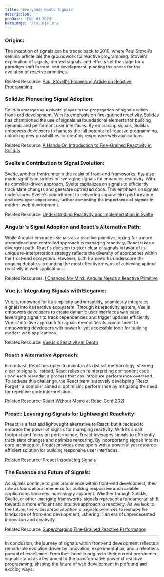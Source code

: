 ```yaml
---
title: 'Everybody wants Signals'
description: ''
pubDate: 'Feb 03 2023'
heroImage: '/solidjs.JPG'
---
```


### Origins:
The inception of signals can be traced back to 2010, where Paul Stovell's seminal article laid the groundwork for reactive programming. Stovell's exploration of signals, derived signals, and effects set the stage for a paradigm shift in front-end development, planting the seeds for the evolution of reactive primitives.

Related Resource: [Paul Stovell's Pioneering Article on Reactive Programming](https://paulstovell.com/reactive-programming/)

### SolidJs: Pioneering Signal Adoption:
SolidJs emerges as a pivotal player in the propagation of signals within front-end development. With its emphasis on fine-grained reactivity, SolidJs has championed the use of signals as foundational elements for building dynamic and performant user interfaces. By embracing signals, SolidJs empowers developers to harness the full potential of reactive programming, unlocking new possibilities for creating responsive web applications.

Related Resource: [A Hands-On Introduction to Fine-Grained Reactivity in SolidJs](https://dev.to/ryansolid/a-hands-on-introduction-to-fine-grained-reactivity-3ndf)

### Svelte's Contribution to Signal Evolution:
Svelte, another frontrunner in the realm of front-end frameworks, has also made significant strides in leveraging signals for enhanced reactivity. With its compiler-driven approach, Svelte capitalizes on signals to efficiently track state changes and generate optimized code. This emphasis on signals underscores Svelte's commitment to delivering unparalleled performance and developer experience, further cementing the importance of signals in modern web development.

Related Resource: [Understanding Reactivity and Implementation in Svelte](https://youtu.be/AdNJ3fydeao)

### Angular's Signal Adoption and React's Alternative Path:
While Angular embraces signals as a reactive primitive, opting for a more streamlined and controlled approach to managing reactivity, React takes a divergent path. React's decision to steer clear of signals in favor of its unique re-interpretation strategy reflects the diversity of approaches within the front-end ecosystem. However, both frameworks underscore the ongoing debate surrounding the most effective means of achieving optimal reactivity in web applications.

Related Resources: [I Changed My Mind: Angular Needs a Reactive Primitive](https://dev.to/this-is-angular/i-changed-my-mind-angular-needs-a-reactive-primitive-n2g)

### Vue.js: Integrating Signals with Elegance:
Vue.js, renowned for its simplicity and versatility, seamlessly integrates signals into its reactive ecosystem. Through its reactivity system, Vue.js empowers developers to create dynamic user interfaces with ease, leveraging signals to track dependencies and trigger updates efficiently. Vue.js' intuitive approach to signals exemplifies its commitment to empowering developers with powerful yet accessible tools for building modern web applications.

Related Resource: [Vue.js's Reactivity in Depth](https://vuejs.org/guide/extras/reactivity-in-depth.html)

### React's Alternative Approach:
In contrast, React has opted to maintain its distinct methodology, steering clear of signals. Instead, React relies on reinterpreting component code upon each rerender, a process that can introduce performance overhead. To address this challenge, the React team is actively developing "React Forget," a compiler aimed at optimizing performance by mitigating the need for repetitive code interpretation.

Related Resource: [React Without Memo at React Conf 2021](https://youtu.be/lGEMwh32soc)

### Preact: Leveraging Signals for Lightweight Reactivity:
Preact, is a fast and lightweight alternative to React, but it decided to embrace the power of signals for managing reactivity. With its small footprint and focus on performance, Preact leverages signals to efficiently track state changes and optimize rendering. By incorporating signals into its core architecture, Preact provides developers with a powerful yet resource-efficient solution for building responsive user interfaces.

Related Resource: [Preact Introducing Signals](https://preactjs.com/blog/introducing-signals/)

### The Essence and Future of Signals:
As signals continue to gain prominence within front-end development, their role as foundational elements for building responsive and scalable applications becomes increasingly apparent. Whether through SolidJs, Svelte, or other emerging frameworks, signals represent a fundamental shift towards a more efficient and intuitive approach to reactivity. As we look to the future, the widespread adoption of signals promises to reshape the landscape of front-end development, ushering in an era of unprecedented innovation and creativity.

Related Resource: [Supercharging Fine-Grained Reactive Performance](https://dev.to/modderme123/super-charging-fine-grained-reactive-performance-47ph)

---

In conclusion, the journey of signals within front-end development reflects a remarkable evolution driven by innovation, experimentation, and a relentless pursuit of excellence. From their humble origins to their current prominence, signals stand as a testament to the transformative power of reactive programming, shaping the future of web development in profound and exciting ways.